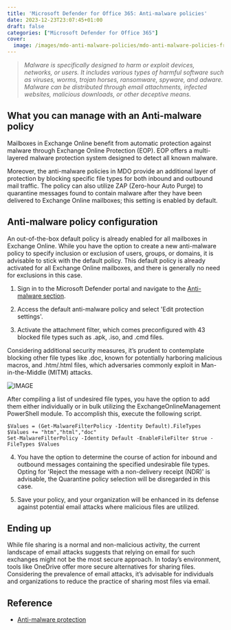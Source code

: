 ```yaml
---
title: 'Microsoft Defender for Office 365: Anti-malware policies'
date: 2023-12-23T23:07:45+01:00
draft: false
categories: ["Microsoft Defender for Office 365"]
cover: 
  image: /images/mdo-anti-malware-policies/mdo-anti-malware-policies-front.png
---
```


> _Malware is specifically designed to harm or exploit devices, networks, or users. It includes various types of harmful software such as viruses, worms, trojan horses, ransomware, spyware, and adware. Malware can be distributed through email attachments, infected websites, malicious downloads, or other deceptive means._

## What you can manage with an Anti-malware policy
Mailboxes in Exchange Online benefit from automatic protection against malware through Exchange Online Protection (EOP). EOP offers a multi-layered malware protection system designed to detect all known malware.

Moreover, the anti-malware policies in MDO provide an additional layer of protection by blocking specific file types for both inbound and outbound mail traffic. The policy can also utilize ZAP (Zero-hour Auto Purge) to quarantine messages found to contain malware after they have been delivered to Exchange Online mailboxes; this setting is enabled by default.


## Anti-malware policy configuration
An out-of-the-box default policy is already enabled for all mailboxes in Exchange Online. While you have the option to create a new anti-malware policy to specify inclusion or exclusion of users, groups, or domains, it is advisable to stick with the default policy. This default policy is already activated for all Exchange Online mailboxes, and there is generally no need for exclusions in this case.

1. Sign in to the Microsoft Defender portal and navigate to the [Anti-malware section](https://security.microsoft.com/antimalwarev2).

2. Access the default anti-malware policy and select 'Edit protection settings'.

3. Activate the attachment filter, which comes preconfigured with 43 blocked file types such as .apk, .iso, and .cmd files.

Considering additional security measures, it’s prudent to contemplate blocking other file types like .doc, known for potentially harboring malicious macros, and .htm/.html files, which adversaries commonly exploit in Man-in-the-Middle (MITM) attacks.

![IMAGE](/images/mdo-anti-malware-policies/mdo-anti-malware-policies-aitm.png)

After compiling a list of undesired file types, you have the option to add them either individually or in bulk utilizing the ExchangeOnlineManagement PowerShell module. To accomplish this, execute the following script.

```
$Values = (Get-MalwareFilterPolicy -Identity Default).FileTypes
$Values += "htm","html","doc"
Set-MalwareFilterPolicy -Identity Default -EnableFileFilter $true -FileTypes $Values
```

4. You have the option to determine the course of action for inbound and outbound messages containing the specified undesirable file types. Opting for 'Reject the message with a non-delivery receipt (NDR)' is advisable, the Quarantine policy selection will be disregarded in this case.

5. Save your policy, and your organization will be enhanced in its defense against potential email attacks where malicious files are utilized.

## Ending up
While file sharing is a normal and non-malicious activity, the current landscape of email attacks suggests that relying on email for such exchanges might not be the most secure approach. In today’s environment, tools like OneDrive offer more secure alternatives for sharing files. Considering the prevalence of email attacks, it’s advisable for individuals and organizations to reduce the practice of sharing most files via email.

## Reference 
- [Anti-malware protection](https://learn.microsoft.com/en-us/microsoft-365/security/office-365-security/anti-malware-protection-about)
